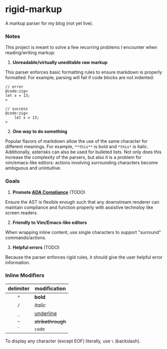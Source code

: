 # rigid-markup
A markup parser for my blog (not yet live).

### Notes
This project is meant to solve a few recurring problems I encounter when reading/writing markup:

1. **Unreadable/virtually uneditable raw markup**

This parser enforces basic formatting rules to ensure markdown is properly formatted. For example,
parsing will fail if code blocks are not indented:
```text
// error
@code:zig<
let x = 13;
>

// success
@code:zig<
    let x = 13;
>
```

2. **One way to do something**

Popular flavors of markdown allow the use of the same character for different
meanings. For example, `**this**` is bold and `*this*` is italic. Additionally,
asterisks can also be used for bulleted lists. Not only does this increase the
complexity of the parsers, but also it is a problem for vim/emacs-like editors:
actions involving surrounding characters become ambiguous and unintuitive.

### Goals
1. **Promote [ADA Compliance](https://www.ada.gov/law-and-regs/design-standards/)** (TODO)

Ensure the AST is flexible enough such that any downstream renderer can
maintain compliance and function properly with assistive technoloy like screen
readers.

2. **Friendly to Vim/Emacs-like editors**

When wrapping inline content, use single characters to support "surround" commands/actions.

3. **Helpful errors** (TODO)

Because the parser enforces rigid rules, it should give the user helpful error
information.

### Inline Modifiers

| delimiter | modification |
|:-:|-|
| `*` | **bold** |
| `/` | _italic_ |
| `_` | <u>underline</u> |
| `~` | ~~strikethrough~~ |
| `` ` ``| `code` |

To display any character (except EOF) literally, use `\` (backslash).
